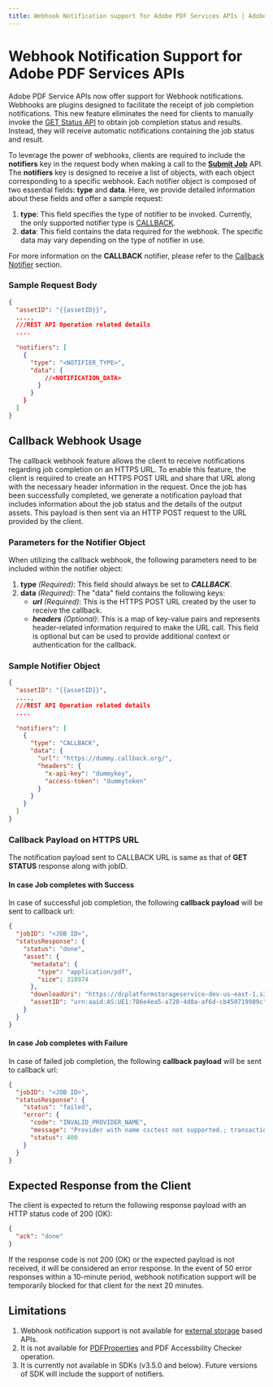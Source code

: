 ```yaml
---
title: Webhook Notification support for Adobe PDF Services APIs | Adobe PDF Services
---
```

# **Webhook Notification Support for Adobe PDF Services APIs**

Adobe PDF Service APIs now offer support for Webhook notifications. Webhooks are plugins designed to facilitate the receipt of job completion notifications. This new feature eliminates the need for clients to manually invoke the [GET Status API](https://developer.adobe.com/document-services/docs/apis/#tag/Create-PDF/operation/pdfoperations.jobstatus) to obtain job completion status and results. Instead, they will receive automatic notifications containing the job status and result.

To leverage the power of webhooks, clients are required to include the **notifiers** key in the request body when making a call to the **[Submit Job](https://developer.adobe.com/document-services/docs/apis/#tag/Create-PDF/operation/pdfoperations.createpdf)** API. The **notifiers** key is designed to receive a list of objects, with each object corresponding to a specific webhook. Each notifier object is composed of two essential fields: **type** and **data**. Here, we provide detailed information about these fields and offer a sample request:

1. **type**: This field specifies the type of notifier to be invoked. Currently, the only supported notifier type is [CALLBACK](#callback-webhook-usage).
2. **data**: This field contains the data required for the webhook. The specific data may vary depending on the type of notifier in use.

For more information on the **CALLBACK** notifier, please refer to the [Callback Notifier](#callback-webhook-usage) section.

### Sample Request Body
```json
{
  "assetID": "{{assetID}}",
  ....,
  ///REST API Operation related details
  ....
  
  "notifiers": [
    {
      "type": "<NOTIFIER_TYPE>",
      "data": {
          //<NOTIFICATION_DATA>
        }
      }
    }
  ]
}
```

## **Callback Webhook Usage**
The callback webhook feature allows the client to receive notifications regarding job completion on an HTTPS URL. To enable this feature, the client is required to create an HTTPS POST URL and share that URL along with the necessary header information in the request. Once the job has been successfully completed, we generate a notification payload that includes information about the job status and the details of the output assets. This payload is then sent via an HTTP POST request to the URL provided by the client.

### Parameters for the Notifier Object
When utilizing the callback webhook, the following parameters need to be included within the notifier object:
1. **type** _(Required)_: This field should always be set to ***CALLBACK***.
2. **data** _(Required)_: The "data" field contains the following keys:
   * ***url*** _(Required)_: This is the HTTPS POST URL created by the user to receive the callback.
   * ***headers*** _(Optional)_: This is a map of key-value pairs and represents header-related information required to make the URL call. This field is optional but can be used to provide additional context or authentication for the callback.

### Sample Notifier Object

```json
{
  "assetID": "{{assetID}}",
  ....,
  ///REST API Operation related details
  ....
  
  "notifiers": [
    {
      "type": "CALLBACK",
      "data": {
        "url": "https://dummy.callback.org/",
        "headers": {
          "x-api-key": "dummykey",
          "access-token": "dummytoken"
        }
      }
    }
  ]
}
```

### Callback Payload on HTTPS URL
The notification payload sent to CALLBACK URL is same as that of **GET STATUS** response along with jobID.

#### In case Job completes with Success
In case of successful job completion, the following **callback payload** will be sent to callback url:
```json
{
  "jobID": "<JOB ID>",
  "statusResponse": {
    "status": "done",
    "asset": {
      "metadata": {
        "type": "application/pdf",
        "size": 318974
      },
      "downloadUri": "https://dcplatformstorageservice-dev-us-east-1.s3-accelerate.amazonaws.com/d2276912a0b243e696f124ff456be9b1_C9851F6663033A610A494128%40techacct.adobe.com/d515e6cc-4f4b-4b28-953a-7a08391df783?X-Amz-Security-Token=FwoGZXIvYXdzELz%2F%2F%2F%2F%2F%2F%2F%2F%2F%2FwEaDJJ5weJV7WO8%2FQF1HSLTAbfoqPU3TaJWlIXdHRqqFd30LHw3r6eWyLQMpESoer%2Bf%2BArqHQXr41qlrhXlocuiateFjV3wDRWxrATCXOM3Sd%2BzG4xOdPqWTlqSS4kdichFW6YxZGQWAX%2BYG4UkmsRMhqiNb0YJzibgraDjEwEdqcS%2B4jh5eVaS3FxkjbsP6IfqxUylwElwgAkplhhwv0bXel%2BoJOMcNKY0RKpjacmd5WO3heHycxTikl22H7nkN2lbgoKvD9%2Bch%2FXyaZJ16GRxUsLsJYkHMseSel3yBZa3dVNCWu4ouL%2BNqQYyLeQUtRlODiJdMXRktx%2FbQ56xDgJKRbxD%2BKTZlfH44GeCwh%2B9GJCmchbyW54NbA%3D%3D&X-Amz-Algorithm=AWS4-HMAC-SHA256&X-Amz-Date=20231009T021610Z&X-Amz-SignedHeaders=host&X-Amz-Expires=3599&X-Amz-Credential=ASIAU5PA7W47EACOK46J%2F20231009%2Fus-east-1%2Fs3%2Faws4_request&X-Amz-Signature=44e6060ca6bb1e70ec30b150737b4ee196acb5842efc5dd7adf05e9d1ad84074",
      "assetID": "urn:aaid:AS:UE1:786e4ea5-a720-4d0a-af6d-cb450719989c"
    }
  }
}
```

#### In case Job completes with Failure
In case of failed job completion, the following **callback payload** will be sent to callback url:
```json
{
  "jobID": "<JOB ID>",
  "statusResponse": {
    "status": "failed",
    "error": {
      "code": "INVALID_PROVIDER_NAME",
      "message": "Provider with name csctest not supported.; transactionId=c0uyOOfEtj04aWSeLiesgA6TQ4WoLc2b",
      "status": 400
    }
  }
}
```

## Expected Response from the Client
The client is expected to return the following response payload with an HTTP status code of 200 (OK):
```json
{
  "ack": "done"
}
```
<InlineAlert slots="text"/>
<div>
If the response code is not 200 (OK) or the expected payload is not received, it will be considered an error response. In the event of 50 error responses within a 10-minute period, webhook notification support will be temporarily blocked for that client for the next 20 minutes.
</div>

## Limitations
1. Webhook notification support is not available for [external storage](https://developer-stage.adobe.com/document-services/docs/overview/pdf-services-api/howtos/pdf-external-storage-sol/) based APIs.
2. It is not available for [PDFProperties](https://developer.adobe.com/document-services/docs/overview/pdf-services-api/howtos/pdf-properties/) and PDF Accessbility Checker operation.
2. It is currently not available in SDKs (v3.5.0 and below). Future versions of SDK will include the support of notifiers.

